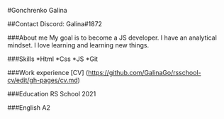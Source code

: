 #Gonchrenko Galina

##Contact 
Discord: Galina#1872

###About me
My goal is to become a JS developer. I have an analytical mindset. I love learning and learning new things.

###Skills
*Html
*Css
*JS
*Git

###Work experience
[CV] (https://github.com/GalinaGo/rsschool-cv/edit/gh-pages/cv.md)

###Education
RS School 2021

###English
A2



